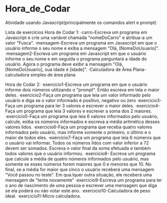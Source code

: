 # Hora_de_Codar
Atividade usando Javascript(principalmente os comandos alert e prompt)

Lista de exercícios
Hora de Codar 1:
·carro-Escreva um programa em Javascript e crie uma variável chamada "nomeDoCarro" e atribua-a um valor "Fusca".
·mensagem-Escreva um programa em Javascript em que o usuário informe o seu nome e exiba a mensagem "Olá, [NomeDoUsuario]".
·mensagem2-Escreva um programa em Javascript em que o usuário informe o seu nome e em seguida o programa perguntará a idade do usuário. Agora o programa deve exibir a mensagem "Olá, [NomeDoUsuario], sua idade é [idade]".
·Calculadora de Área Plana-calculadora simples de área plana

Hora de Codar 2:
·exercicio1-Escreva um programa em que o usuário informe dois números utilizando o "prompt". Então escreva em tela o maior deles.
·exercicio2-Faça um programa que leia um valor informado pelo usuário e diga se o valor informado é positivo, negativo ou zero
·exercicio3-Faça um programa para ler 3 valores e escrever o maior deles.
·exercicio4-Faça um programa que leia  3 valores e escrever a soma dos 2 maiores.
·exercicio5-Faça um programa que leia 6 valores informados pelo usuário, calcule, exiba os números informados e escreva a média aritmética desses valores lidos.
·exercicio6-Faça um programa que receba quatro valores informados pelo usuário, mas informe somente o primeiro, o último e o maior de todos eles.
·exercicio7-Faça um programa que leia 6 números que o usuário vai informar. Todos os números lidos com valor inferior a 72 devem ser somados. Escreva o valor final da soma efetuada e também todos valores que o usuário informou. 
·exercicio8- Escreva um programa que calcule a média de quatro números informados pelo usuário, mas somente se esses números forem maiores que 0 e menores que 10. No final, se a média for maior que cinco o usuário receberá uma mensagem "Você passou no teste". Em qua.lquer outra situação, ele receberá uma mensagem de "tente novamente"
·exercicio9-Escreva um programa para ler o ano de nascimento de uma pessoa e escrever uma mensagem que diga se ela poderá ou não votar este ano.
·exercicio10-Calculadora de peso ideal.
·exercicio11-Micro calculadora.
